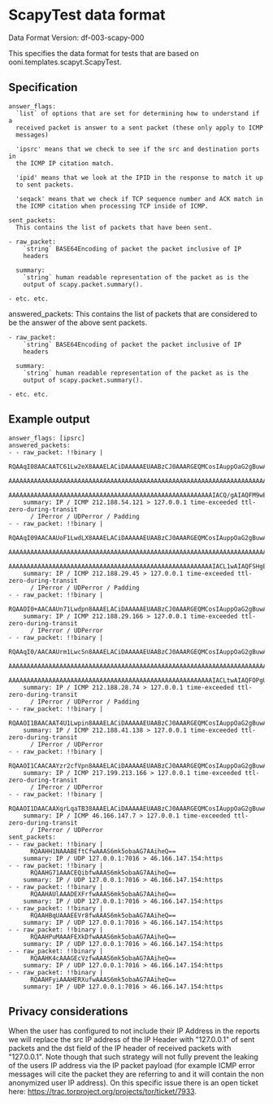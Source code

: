 # ScapyTest data format

Data Format Version: df-003-scapy-000

This specifies the data format for tests that are based on
ooni.templates.scapyt.ScapyTest.

## Specification

    answer_flags:
      `list` of options that are set for determining how to understand if a
      received packet is answer to a sent packet (these only apply to ICMP
      messages)

      'ipsrc' means that we check to see if the src and destination ports in
      the ICMP IP citation match.

      'ipid' means that we look at the IPID in the response to match it up
      to sent packets.

      'seqack' means that we check if TCP sequence number and ACK match in
      the ICMP citation when processing TCP inside of ICMP.

    sent_packets:
      This contains the list of packets that have been sent.

    - raw_packet:
        `string` BASE64Encoding of packet the packet inclusive of IP
        headers

      summary:
        `string` human readable representation of the packet as is the
        output of scapy.packet.summary().

    - etc. etc.

  answered_packets:
    This contains the list of packets that are considered to be the
    answer of the above sent packets.

    - raw_packet:
        `string` BASE64Encoding of packet the packet inclusive of IP
        headers

      summary:
        `string` human readable representation of the packet as is the
        output of scapy.packet.summary().

    - etc. etc.

## Example output

    answer_flags: [ipsrc]
    answered_packets:
    - - raw_packet: !!binary |
          RQAAqI08AACAATC61Lw2eX8AAAELACiDAAAAAEUAABzCJ0AAARGEQMCosIAuppOaG2gBuwAIr1EA
          AAAAAAAAAAAAAAAAAAAAAAAAAAAAAAAAAAAAAAAAAAAAAAAAAAAAAAAAAAAAAAAAAAAAAAAAAAAA
          AAAAAAAAAAAAAAAAAAAAAAAAAAAAAAAAAAAAAAAAAAAAAAAAAAAAAAAAIACQ/gAIAQFM9wEB
        summary: IP / ICMP 212.188.54.121 > 127.0.0.1 time-exceeded ttl-zero-during-transit
          / IPerror / UDPerror / Padding
    - - raw_packet: !!binary |
          RQAAqI09AACAAUoF1LwdLX8AAAELACiDAAAAAEUAABzCJ0AAARGEQMCosIAuppOaG2gBuwAIr1EA
          AAAAAAAAAAAAAAAAAAAAAAAAAAAAAAAAAAAAAAAAAAAAAAAAAAAAAAAAAAAAAAAAAAAAAAAAAAAA
          AAAAAAAAAAAAAAAAAAAAAAAAAAAAAAAAAAAAAAAAAAAAAAAAAAAAAAAAIACL1wAIAQFSHgEB
        summary: IP / ICMP 212.188.29.45 > 127.0.0.1 time-exceeded ttl-zero-during-transit
          / IPerror / UDPerror / Padding
    - - raw_packet: !!binary |
          RQAAOI0+AACAAUn71Lwdpn8AAAELACiDAAAAAEUAABzCJ0AAARGEQMCosIAuppOaG2gBuwAIr1E=
        summary: IP / ICMP 212.188.29.166 > 127.0.0.1 time-exceeded ttl-zero-during-transit
          / IPerror / UDPerror
    - - raw_packet: !!binary |
          RQAAqI0/AACAAUrm1LwcSn8AAAELACiDAAAAAEUAABzCJ0AAARGEQMCosIAuppOaG2gBuwAIr1EA
          AAAAAAAAAAAAAAAAAAAAAAAAAAAAAAAAAAAAAAAAAAAAAAAAAAAAAAAAAAAAAAAAAAAAAAAAAAAA
          AAAAAAAAAAAAAAAAAAAAAAAAAAAAAAAAAAAAAAAAAAAAAAAAAAAAAAAAIACLtwAIAQFOPgUB
        summary: IP / ICMP 212.188.28.74 > 127.0.0.1 time-exceeded ttl-zero-during-transit
          / IPerror / UDPerror / Padding
    - - raw_packet: !!binary |
          RQAAOI1BAACAAT4U1Lwpin8AAAELACiDAAAAAEUAABzCJ0AAARGEQMCosIAuppOaG2gBuwAIr1E=
        summary: IP / ICMP 212.188.41.138 > 127.0.0.1 time-exceeded ttl-zero-during-transit
          / IPerror / UDPerror
    - - raw_packet: !!binary |
          RQAAOI1CAACAAYzr2cfVpn8AAAELACiDAAAAAEUAABzCJ0AAARGEQMCosIAuppOaG2gBuwAIr1E=
        summary: IP / ICMP 217.199.213.166 > 127.0.0.1 time-exceeded ttl-zero-during-transit
          / IPerror / UDPerror
    - - raw_packet: !!binary |
          RQAAOI1DAACAAXqrLqaTB38AAAELACiDAAAAAEUAABzCJ0AAARGEQMCosIAuppOaG2gBuwAIr1E=
        summary: IP / ICMP 46.166.147.7 > 127.0.0.1 time-exceeded ttl-zero-during-transit
          / IPerror / UDPerror
    sent_packets:
    - - raw_packet: !!binary |
          RQAAHH1NAAABEftCfwAAAS6mk5obaAG7AAiheQ==
        summary: IP / UDP 127.0.0.1:7016 > 46.166.147.154:https
    - - raw_packet: !!binary |
          RQAAHG71AAACEQibfwAAAS6mk5obaAG7AAiheQ==
        summary: IP / UDP 127.0.0.1:7016 > 46.166.147.154:https
    - - raw_packet: !!binary |
          RQAAHAUlAAADEXFrfwAAAS6mk5obaAG7AAiheQ==
        summary: IP / UDP 127.0.0.1:7016 > 46.166.147.154:https
    - - raw_packet: !!binary |
          RQAAHBqUAAAEEVr8fwAAAS6mk5obaAG7AAiheQ==
        summary: IP / UDP 127.0.0.1:7016 > 46.166.147.154:https
    - - raw_packet: !!binary |
          RQAAHPuMAAAFEXkDfwAAAS6mk5obaAG7AAiheQ==
        summary: IP / UDP 127.0.0.1:7016 > 46.166.147.154:https
    - - raw_packet: !!binary |
          RQAAHK4cAAAGEcVzfwAAAS6mk5obaAG7AAiheQ==
        summary: IP / UDP 127.0.0.1:7016 > 46.166.147.154:https
    - - raw_packet: !!binary |
          RQAAHFyiAAAHERXufwAAAS6mk5obaAG7AAiheQ==
        summary: IP / UDP 127.0.0.1:7016 > 46.166.147.154:https

## Privacy considerations

When the user has configured to not include their IP Address in the reports we
will replace the src IP address of the IP Header with "127.0.0.1" of sent
packets and the dst field of the IP header of received packets with
"127.0.0.1".
Note though that such strategy will not fully prevent the leaking of the users
IP address via the IP packet payload (for example ICMP error messages will cite
the packet they are referring to and it will contain the non anonymized user IP
address).
On this specific issue there is an open ticket here:
https://trac.torproject.org/projects/tor/ticket/7933.


